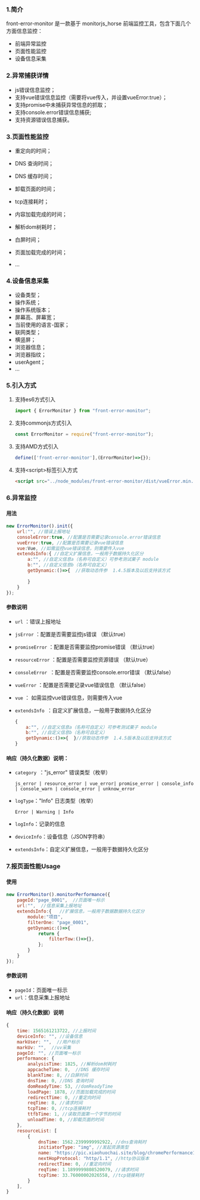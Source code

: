 ### 1.简介
front-error-monitor 是一款基于 monitorjs_horse 前端监控工具，包含下面几个方面信息监控：
* 前端异常监控
* 页面性能监控
* 设备信息采集



### 2.异常捕获详情
* js错误信息监控；
* 支持vue错误信息监控（需要将vue传入，并设置vueError:true）；
* 支持promise中未捕获异常信息的抓取；
* 支持console.error错误信息捕获;
* 支持资源错误信息捕获。



### 3.页面性能监控
* 重定向的时间；

* DNS 查询时间；

* DNS 缓存时间；

* 卸载页面的时间；

* tcp连接耗时；

* 内容加载完成的时间；

* 解析dom树耗时；

* 白屏时间；

* 页面加载完成的时间；

* ...

  

### 4.设备信息采集
* 设备类型；
* 操作系统；
* 操作系统版本；
* 屏幕高、屏幕宽；
* 当前使用的语言-国家；
* 联网类型；
* 横竖屏；
* 浏览器信息；
* 浏览器指纹；
* userAgent；
* ...

### 5.引入方式
1. 支持es6方式引入

   ```javascript
   import { ErrorMonitor } from "front-error-monitor";
   ```

2. 支持commonjs方式引入

   ```javascript
   const ErrorMonitor = require("front-error-monitor");
   ```

3. 支持AMD方式引入

   ```javascript
   define(['front-error-monitor'],(ErrorMonitor)=>{});
   ```

4. 支持\<script\>标签引入方式

   ```HTML
   <script src="../node_modules/front-error-monitor/dist/vueError.min.js"></script>
   ```

   

### 6.异常监控



#### 用法

```javascript
new ErrorMonitor().init({
    url:"", //错误上报地址
    consoleError:true, //配置是否需要记录console.error错误信息
    vueError:true, //配置是否需要记录vue错误信息
    vue:Vue, //如需监控vue错误信息，则需要传入vue
    extendsInfo:{ //自定义扩展信息，一般用于数据持久化区分
        a:"", //自定义信息a（名称可自定义）可参考测试栗子 module
        b:"", //自定义信息b（名称可自定义）
        getDynamic:()=>{  //获取动态传参  1.4.5版本及以后支持该方式
            
        }
    }
});
```



#### 参数说明

- `url` ：错误上报地址

- `jsError` ：配置是否需要监控js错误 （默认true）

- `promiseError` ：配置是否需要监控promise错误 （默认true）

- `resourceError` ：配置是否需要监控资源错误 （默认true）

- `consoleError `：配置是否需要监控console.error错误 （默认false）

- `vueError` ：配置是否需要记录vue错误信息 （默认false）

- `vue` ： 如需监控vue错误信息，则需要传入vue

- `extendsInfo `：自定义扩展信息，一般用于数据持久化区分

  ```javascript
  { 
      a:"", //自定义信息a（名称可自定义）可参考测试栗子 module
      b:"", //自定义信息b（名称可自定义）
      getDynamic:()=>{  }//获取动态传参  1.4.5版本及以后支持该方式
  }
  ```

  

#### 响应（持久化数据）说明：

- `category `："js_error" 错误类型（枚举）

  `js_error | resource_error | vue_error| promise_error | console_info | console_warn | console_error | unknow_error`

- `logType`："Info" 日志类型（枚举）

  `Error | Warning | Info`

- `logInfo`：记录的信息

- `deviceInfo`：设备信息（JSON字符串）

- `extendsInfo`：自定义扩展信息，一般用于数据持久化区分





### 7.报页面性能Usage



#### 使用

```javascript
new ErrorMonitor().monitorPerformance({
    pageId:"page_0001",  //页面唯一标示
    url:"",  //信息采集上报地址
    extendsInfo:{   //扩展信息，一般用于数据数据持久化区分
        module:"项目",
        filterOne: "page_0001",
        getDynamic:()=>{
            return {
                filterTow:()=>{},
            };
        }
    }
});
```



#### 参数说明

- `pageId`：页面唯一标示
- `url`：信息采集上报地址



#### 响应（持久化数据）说明

```javascript
{
    time: 1565161213722, //上报时间
    deviceInfo: "", //设备信息
    markUser: "",  //用户标示
    markUv: "",  //uv采集
    pageId: "", //页面唯一标示
    performance: {
        analysisTime: 1825, //解析dom树耗时
        appcacheTime: 0,  //DNS 缓存时间
        blankTime: 8, //白屏时间
        dnsTime: 0, //DNS 查询时间
        domReadyTime: 53, //domReadyTime
        loadPage: 1878, //页面加载完成的时间
        redirectTime: 0, //重定向时间
        reqTime: 8, //请求时间
        tcpTime: 0, //tcp连接耗时
        ttfbTime: 1, //读取页面第一个字节的时间
        unloadTime: 0, //卸载页面的时间
    },
    resourceList: [
        {
            dnsTime: 1562.2399999992922, //dns查询耗时
            initiatorType: "img", //发起资源类型
            name: "https://pic.xiaohuochai.site/blog/chromePerformance1.png", //请求资源路径
            nextHopProtocol: "http/1.1", //http协议版本
            redirectTime: 0, //重定向时间
            reqTime: 1.1899999808520079, //请求时间
            tcpTime: 33.76000002026558, //tcp链接耗时
        }
    ],
}
```
